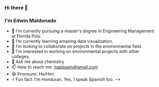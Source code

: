 ### Hi there 👋

### I'm Edwin Maldonado


- 🔭 I'm currently pursuing a master's degree in Engineering Management at Florida Poly.
- 🌱 I’m currently learning amazing data visualization.
- 👯 I’m looking to collaborate on projects in the environmental field.
- 🤔 I'm interested in working on environmental projects with other colleges.
- 💬 Ask me about chemistry
- 📫 How to reach me: maldowin@gmail.com
- 😄 Pronouns: He/Him
- ⚡ Fun fact: I'm Honduran. Yes, I speak Spanish too.
-->
